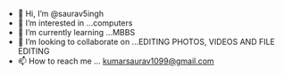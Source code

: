 - 👋 Hi, I’m @saurav5ingh
- 👀 I’m interested in ...computers
- 🌱 I’m currently learning ...MBBS
- 💞️ I’m looking to collaborate on ...EDITING PHOTOS, VIDEOS AND FILE EDITING
- 📫 How to reach me ... kumarsaurav1099@gmail.com

<!---
saurav5ingh/saurav5ingh is a ✨ special ✨ repository because its `README.md` (this file) appears on your GitHub profile.
You can click the Preview link to take a look at your changes.
--->
